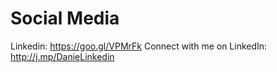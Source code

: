# Social Media

Linkedin: https://goo.gl/VPMrFk
    Connect with me on LinkedIn: http://j.mp/DanieLinkedin 